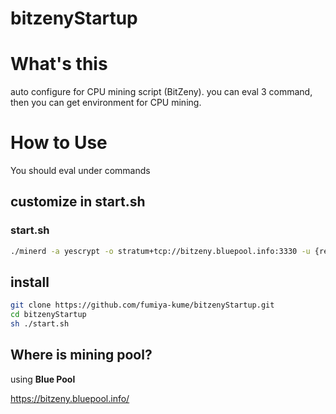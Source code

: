 # bitzenyStartup

# What's this

auto configure for CPU mining script (BitZeny).
you can eval 3 command, then you can get environment for CPU mining.

# How to Use

You should eval under commands

## customize in **start.sh**

### start.sh
```bash
./minerd -a yescrypt -o stratum+tcp://bitzeny.bluepool.info:3330 -u {replace you bitzeny code}
```

## install

```bash
git clone https://github.com/fumiya-kume/bitzenyStartup.git
cd bitzenyStartup
sh ./start.sh
```

## Where is mining pool?

using **Blue Pool**

https://bitzeny.bluepool.info/
